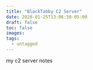 ```yaml
---
title: "BlackTabby C2 Server"
date: 2020-01-25T13:06:50-05:00
draft: false
toc: false
images:
tags:
  - untagged
---
```


my c2 server notes